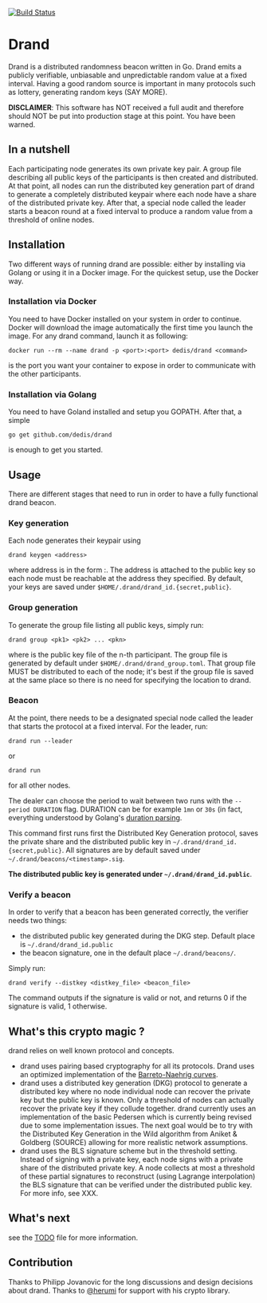 [![Build Status](https://travis-ci.org/dedis/drand.svg?branch=master)](https://travis-ci.org/dedis/drand)

# Drand 

Drand is a distributed randomness beacon written in Go. Drand emits a publicly
verifiable, unbiasable and unpredictable random value at a fixed interval. Having
a good random source is important in many protocols such as lottery, generating
random keys (SAY MORE).

**DISCLAIMER**: This software has NOT received a full audit and therefore should
NOT be put into production stage at this point. You have been warned.

## In a nutshell

Each participating node generates its own private key pair. A group file
describing all public keys of the participants is then created and distributed.
At that point, all nodes can run the distributed key generation part of drand to
generate a completely distributed keypair where each node have a share of the
distributed private key. After that, a special node called the leader starts a
beacon round at a fixed interval to produce a random value from a threshold of
online nodes. 

## Installation 

Two different ways of running drand are possible: either by installing via
Golang or using it in a Docker image. For the quickest setup, use the Docker
way.

### Installation via Docker

You need to have Docker installed on your system in order to continue.
Docker will download the image automatically the first time you launch the
image. For any drand command,  launch it as following:
```
docker run --rm --name drand -p <port>:<port> dedis/drand <command>
```

<port> is the port you want your container to expose in order to communicate
 with the other participants.

### Installation via Golang

You need to have Goland installed and setup you GOPATH. After that, a simple
```
go get github.com/dedis/drand
```
is enough to get you started.

## Usage

There are different stages that need to run in order to have a fully functional
drand beacon.

### Key generation

Each node generates their keypair using
```
drand keygen <address>
```
where address is in the form <ip>:<port>. The address is attached to the public
key so each node must be reachable at the address they specified.
By default, your keys are saved under `$HOME/.drand/drand_id.{secret,public}`.

### Group generation

To generate the group file listing all public keys, simply run:
```
drand group <pk1> <pk2> ... <pkn>
```
where <pkn> is the public key file of the n-th participant.
The group file is generated by default under `$HOME/.drand/drand_group.toml`.
That group file MUST be distributed to each of the node; it's best if the group
file is saved at the same place so there is no need for specifying the location
to drand.

### Beacon 

At the point, there needs to be a designated special node called the leader that
starts the protocol at a fixed interval. 
For the leader, run:
```
drand run --leader
```
or
```
drand run
```
for all other nodes.

The dealer can choose the period to wait between two runs with the `--period
DURATION` flag. DURATION can be for example `1mn` or `30s` (in fact, everything
understood by Golang's [duration
parsing](https://golang.org/pkg/time/#ParseDuration).

This command first runs first the Distributed Key Generation protocol, saves
the private share and the distributed public key in
`~/.drand/drand_id.{secret,public}`.
All signatures are by default saved under `~/.drand/beacons/<timestamp>.sig`.

**The distributed public key is generated under `~/.drand/drand_id.public`**.

### Verify a beacon

In order to verify that a beacon has been generated correctly, the verifier
needs two things:
 + the distributed public key generated during the DKG step. Default place is
   `~/.drand/drand_id.public`
 + the beacon signature, one in the default place `~/.drand/beacons/`.

 Simply run:
 ```
 drand verify --distkey <distkey_file> <beacon_file>
 ```

 The command outputs if the signature is valid or not, and returns 0 if the signature is valid, 1 otherwise. 

## What's this crypto magic ?

drand relies on well known protocol and concepts. 
+ drand uses pairing based cryptography for all its protocols. Drand
uses an optimized implementation of the [Barreto-Naehrig curves](https://github.com/dfinity/bn).
+ drand uses a distributed key generation (DKG) protocol to generate a distributed key
  where no node individual node can recover the private key but the public key
  is known. Only a threshold of nodes can actually recover the private key if
  they collude together. drand currently uses an implementation of the basic
  Pedersen which is currently being revised due to some implementation issues.
  The next goal would be to try with the Distributed Key Generation in the Wild
  algorithm from Aniket & Goldberg (SOURCE) allowing for more realistic
  network assumptions.
+ drand uses the BLS signature scheme but in the threshold setting. Instead of
  signing with a private key, each node signs with a private share of the
  distributed private key. A node collects at most a threshold of these partial
  signatures to reconstruct (using Lagrange interpolation) the BLS signature
  that can be verified under the distributed public key. For more info, see XXX.

## What's next

see the [TODO](https://github.com/dedis/drand/blob/master/TODO.md) file for more
information.

## Contribution

Thanks to Philipp Jovanovic for the long discussions and design decisions about drand.
Thanks to [@herumi](https://github.com/herumi) for support with his crypto library.
